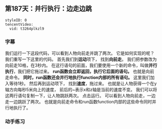 ## 第187天：并行执行：边走边跳


```@TencentVideo
styleID: 0
tencentVideo:
  vid: t3264plkzl9

```

 

### 字幕

我们运行一下这段代码，可以看到人物向前走并跳了两次。
它是如何实现的呢？
我们重写一下这里的代码。
首先我们到**运动**项下，
找到**向前走**。
我们把参数改为向前走10格，在3秒内。
在这行语句的前面，我们要使用一个新的命令，叫做**并行执行**，我们把它拖过来。
**run函数会立即返回，执行它后面的语句。**
也就是向前走命令。
**同时，run函数还会并行地执行function内部的所有语句。**
这里我们加入等待1秒。
然后再到运动项下，
找到**速度**，拖过来。
也就是让人物获得一个在y轴方向每秒5米向上的速度，
前后的~表示x和z轴是当前的速度不变。
我们可以将这两行语句复制一下，让人物跳跃两次。
点击运行。
可以看到人物向前走，一边走一边跳跃了两次。
也就是向前走命令和run函数function内部的这些命令同时并行地执行了。

### 动手练习